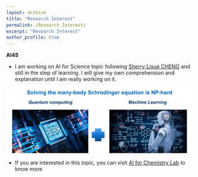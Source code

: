 ```yaml
---
layout: archive
title: "Research Interest"
permalink: /Research_Interest/
excerpt: "Research Interest"
author_profile: true
---
```


**AI4S**
* I am working on AI for Science topic following [Sherry Lixue CHENG](https://sherrylixuecheng.github.io/) and still in the step of learning. I will give my own comprehension and explanation until I am really working on it. 

<img src="/images/overview.jpg"
     width="600" >

* If you are interested in this topic, you can visit [AI for Chemistry Lab](https://ai4qc.github.io/) to know more